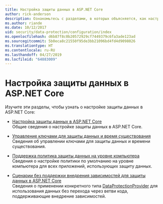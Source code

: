 ```yaml
---
title: Настройка защиты данных в ASP.NET Core
author: rick-anderson
description: Ознакомьтесь с разделами, в которых объясняется, как настроить защиту данных в ASP.NET Core.
ms.author: riande
ms.date: 10/12/2017
uid: security/data-protection/configuration/index
ms.openlocfilehash: d6b87f8c0b20572929cf7449379c6fa3ade123ad
ms.sourcegitcommit: 5b0eca8c21550f95de3bb21096bd4fd4d9098026
ms.translationtype: HT
ms.contentlocale: ru-RU
ms.lasthandoff: 04/27/2019
ms.locfileid: "64883009"
---
```

# <a name="data-protection-configuration-in-aspnet-core"></a>Настройка защиты данных в ASP.NET Core

Изучите эти разделы, чтобы узнать о настройке защиты данных в ASP.NET Core:

* [Настройка защиты данных в ASP.NET Core](xref:security/data-protection/configuration/overview)  
  Общие сведения о настройке защиты данных в ASP.NET Core.

* [Управление ключами для защиты данных и время существования](xref:security/data-protection/configuration/default-settings)  
  Сведения об управлении ключами для защиты данных и времени существования.

* [Поддержка политика защиты данных на уровне компьютера](xref:security/data-protection/configuration/machine-wide-policy)  
  Сведения о настройке политики по умолчанию на уровне компьютера для всех приложений, использующих защиту данных.

* [Сценарии без поддержки внедрения зависимостей для защиты данных в ASP.NET Core](xref:security/data-protection/configuration/non-di-scenarios)  
  Сведения о применении конкретного типа [DataProtectionProvider](/dotnet/api/Microsoft.AspNetCore.DataProtection.DataProtectionProvider) для использования данных без перехода через ветви кода, поддерживающие внедрение зависимостей.
